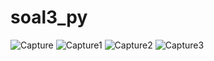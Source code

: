 # soal3_py
![Capture](https://user-images.githubusercontent.com/54176971/126811937-362099d2-812b-4816-aa74-da4ec3b3198d.PNG)
![Capture1](https://user-images.githubusercontent.com/54176971/126811944-4c2504a2-8475-4d0f-b5f8-7a524a064952.PNG)
![Capture2](https://user-images.githubusercontent.com/54176971/126811950-6bf7f1d7-60b1-4750-8312-cba7295952c0.PNG)
![Capture3](https://user-images.githubusercontent.com/54176971/126811930-b4a9e6ce-38b3-4033-b4fa-7c6eb8ad547c.PNG)
